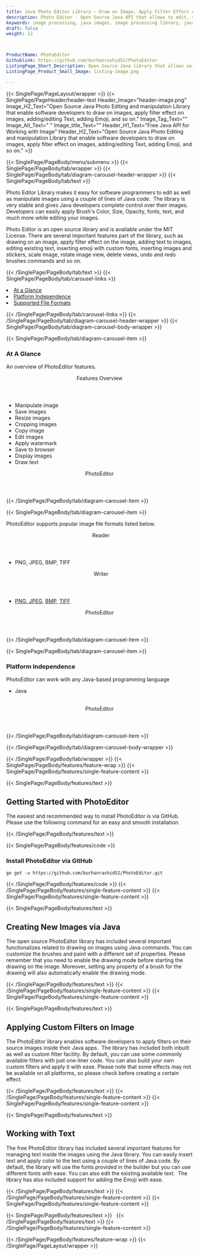 ```yaml
---
title: Java Photo Editor Library – Draw on Image, Apply Filter Effect on Images
description: Photo Editor - Open Source Java API that allows to edit, resize, crop & rotate JPEG, PNG, GIF & BM Images. Add text to images, apply filter & inserting emoji.
keywords: image processing, java images, image processing library, java PNG API, Java JPG, Java image API, Java Image creation, draw on image, apply filters on photos, Modify images, Image filtering API, Java  fade image , image filtering  API, image animation, 3d image  rendering, plasma effect, manipulate image,  duplicate images, working with sparse data
draft: false
weight: 12



ProductName: PhotoEditor
Githublink: https://github.com/burhanrashid52/PhotoEditor
ListingPage_Short_Description: Open Source Java library that allows software programmers to edit as well as manipulate images using couple of lines of Java code.
ListingPage_Product_Small_Image: listing-image.png 

---
```


{{< SinglePage/PageLayout/wrapper >}}
{{< SinglePage/PageHeader/header-text
Header_Image="header-image.png"
Image_H2_Text="Open Source Java Photo Editing and manipulation Library that enable software developers to draw on images, apply filter effect on images, adding/editing Text, adding Emoji, and so on."
Image_Tag_Text=""
Image_Alt_Text=" "
Image_title_Text=""
Header_H1_Text="Free Java API for Working with Image"
Header_H2_Text="Open Source Java Photo Editing and manipulation Library that enable software developers to draw on images, apply filter effect on images, adding/editing Text, adding Emoji, and so on." >}}

{{< SinglePage/PageBody/menu/submenu >}}
{{< SinglePage/PageBody/tab/wrapper >}}
{{< SinglePage/PageBody/tab/diagram-carousel-header-wrapper >}}
{{< SinglePage/PageBody/tab/text >}}



<p>Photo Editor Library makes it easy for software programmers to edit as well as manipulate images using a couple of lines of Java code.  The library is very stable and gives Java developers complete control over their images. Developers can easily apply Brush's Color, Size, Opacity, fonts, text, and much more while editing your images.</p>
<p>Photo Editor is an open source library and is available under the MIT License. There are several important features part of the library, such as drawing on an image, apply filter effect on the image, adding text to images, editing existing text, inserting emoji with custom fonts, inserting images and stickers, scale image, rotate image view, delete views, undo and redo brushes commands and so on.</p>

{{< /SinglePage/PageBody/tab/text >}}
{{< SinglePage/PageBody/tab/carousel-links >}}

<li data-target="#diagramcarousel" data-slide-to="0"><a href="#">At a Glance</a></li>
<li data-target="#diagramcarousel" data-slide-to="2"><a href="#">Platform Independence</a></li>
<li data-target="#diagramcarousel" data-slide-to="1"><a class="activetab" href="#">Supported File Formats</a></li>


{{< /SinglePage/PageBody/tab/carousel-links >}}
{{< /SinglePage/PageBody/tab/diagram-carousel-header-wrapper >}}
{{< SinglePage/PageBody/tab/diagram-carousel-body-wrapper >}}

{{< SinglePage/PageBody/tab/diagram-carousel-item >}}
<h3>At A Glance</h3>
<p>An overview of PhotoEditor features.</p>
<div class="diagram1 d1-poi">
<div class="d1-row">
<div class="d1-col d1-right"><header>Features Overview</header>
<ul>
<li>Manipulate image</li>
<li>Save images</li>
<li>Resize images</li>
<li>Cropping images</li>
<li>Copy image</li>
<li>Edit images</li>
<li>Apply watermark</li>
<li>Save to browser</li>
<li>Display images</li>
<li>Draw text</li>
</ul>
</div>
<!--/left--></div>
<div class="d1-logo" style="border: none;"><!--<img src='listing-image.png' alt="Compression APIs for .NET" />--><header>PhotoEditor</header><footer><small></small></footer></div>
<!--/logo--></div>
<!--/diagram1-->
{{< /SinglePage/PageBody/tab/diagram-carousel-item >}}

{{< SinglePage/PageBody/tab/diagram-carousel-item >}}
<p>PhotoEditor supports popular image file formats listed below.</p>
<div class="diagram1 d2  d1-poi">
<div class="d1-row">
<div class="d1-col d1-left"><header><i class="fa fa-arrows-v "> </i> Reader</header>
<ul>
<li>PNG, JPEG, BMP, TIFF</li>
</ul>
</div>
<!--/left-->
<div class="d1-col d1-right"><header><i class="fa  fa-long-arrow-down"> </i> Writer</header>
<ul>
<li><a href="https://docs.fileformat.com/image/png/">PNG</a>,<a href="https://docs.fileformat.com/image/jpeg/"> JPEG</a>, <a href="https://docs.fileformat.com/image/bmp/">BMP</a>, <a href="https://docs.fileformat.com/image/tiff/">TIFF</a></li>
</ul>
</div>
<!--/right--></div>
<!--/row-->
<div class="d1-logo" style="border: none;"><!--<img src='listing-image.png' alt="Compression APIs for .NET" />--><header>PhotoEditor</header><footer><small></small></footer></div>
<!--/logo--></div>
<!--/diagram2-->
{{< /SinglePage/PageBody/tab/diagram-carousel-item >}}

{{< SinglePage/PageBody/tab/diagram-carousel-item >}}
<h3>Platform Independence</h3>
<p>PhotoEditor can work with any Java-based programming language</p>
<div class="diagram1 d1-poi">
<div class="d1-row">
<div class="d1-col d1-left">
<ul>
<li>Java</li>
</ul>
</div>
<!--/left-->
<div class="d1-col d1-right"> </div>
<!--/right--></div>
<!--/row-->
<div class="d1-logo" style="border: none;"><!--<img src='listing-image.png' alt="Compression APIs for .NET" />--><header>PhotoEditor</header><footer><small></small></footer></div>
<!--/logo--></div>
<!--/diagram2 -->
{{< /SinglePage/PageBody/tab/diagram-carousel-item >}}

{{< /SinglePage/PageBody/tab/diagram-carousel-body-wrapper >}}

{{< /SinglePage/PageBody/tab/wrapper >}}
{{< SinglePage/PageBody/features/feature-wrap >}}
{{< SinglePage/PageBody/features/single-feature-content >}}

{{< SinglePage/PageBody/features/text >}}
<h2 class="h2title">Getting Started with PhotoEditor</h2>
<p>The easiest and recommended way to install PhotoEditor is via GitHub. Please use the following command for an easy and smooth installation.</p>
{{< /SinglePage/PageBody/features/text >}}

{{< SinglePage/PageBody/features/code >}}
<h3><strong>Install PhotoEditor via GitHub</strong></h3>
<pre><code class="html">go get -u https://github.com/burhanrashid52/PhotoEditor.git </code></pre>


{{< /SinglePage/PageBody/features/code >}}
{{< /SinglePage/PageBody/features/single-feature-content >}}
{{< SinglePage/PageBody/features/single-feature-content >}}

{{< SinglePage/PageBody/features/text >}}
<h2 class="h2title">Creating New Images via Java</h2>
<p>The open source PhotoEditor library has included several important functionalizes related to drawing on images using Java commands. You can customize the brushes and paint with a different set of properties. Please remember that you need to enable the drawing mode before starting the drawing on the image. Moreover, setting any property of a brush for the drawing will also automatically enable the drawing mode.</p>

{{< /SinglePage/PageBody/features/text >}}
{{< /SinglePage/PageBody/features/single-feature-content >}}
{{< SinglePage/PageBody/features/single-feature-content >}}

{{< SinglePage/PageBody/features/text >}}
<h2 class="h2title">Applying Custom Filters on Image</h2>
<p>The PhotoEditor library enables software developers to apply filters on their source images inside their Java apps.  The library has included both inbuilt as well as custom filter facility. By default, you can use some commonly available filters with just one-liner code. You can also build your own custom filters and apply it with ease. Please note that some effects may not be available on all platforms, so please check before creating a certain effect.</p>

{{< /SinglePage/PageBody/features/text >}}
{{< /SinglePage/PageBody/features/single-feature-content >}}
{{< SinglePage/PageBody/features/single-feature-content >}}

{{< SinglePage/PageBody/features/text >}}
<h2 class="h2title">Working with Text</h2>
<p>The free PhotoEditor library has included several important features for managing text inside the images using the Java library. You can easily insert text and apply color to the text using a couple of lines of Java code. By default, the library will use the fonts provided in the builder but you can use different fonts with ease. You can also edit the existing available text.  The library has also included support for adding the Emoji with ease.</p>

{{< /SinglePage/PageBody/features/text >}}
{{< /SinglePage/PageBody/features/single-feature-content >}}
{{< SinglePage/PageBody/features/single-feature-content >}}

{{< SinglePage/PageBody/features/text >}}
 
{{< /SinglePage/PageBody/features/text >}}
{{< /SinglePage/PageBody/features/single-feature-content >}}

{{< /SinglePage/PageBody/features/feature-wrap >}}
{{< /SinglePage/PageLayout/wrapper >}}